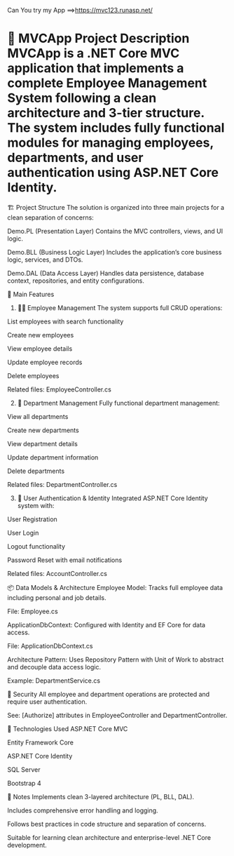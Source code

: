 Can You try my App ==>https://mvc123.runasp.net/

📘 MVCApp Project Description
MVCApp is a .NET Core MVC application that implements a complete Employee Management
System following a clean architecture and 3-tier structure. The system includes fully 
functional modules for managing employees, departments, and user authentication 
using ASP.NET Core Identity.
===================================
🏗️ Project Structure
The solution is organized into three main projects for a clean separation of concerns:

Demo.PL (Presentation Layer)
Contains the MVC controllers, views, and UI logic.

Demo.BLL (Business Logic Layer)
Includes the application’s core business logic, services, and DTOs.

Demo.DAL (Data Access Layer)
Handles data persistence, database context, repositories, and entity configurations.

🚀 Main Features
1. 👨‍💼 Employee Management
The system supports full CRUD operations:

List employees with search functionality

Create new employees

View employee details

Update employee records

Delete employees

Related files: EmployeeController.cs

2. 🏢 Department Management
Fully functional department management:

View all departments

Create new departments

View department details

Update department information

Delete departments

Related files: DepartmentController.cs

3. 🔐 User Authentication & Identity
Integrated ASP.NET Core Identity system with:

User Registration

User Login

Logout functionality

Password Reset with email notifications

Related files: AccountController.cs

📦 Data Models & Architecture
Employee Model: Tracks full employee data including personal and job details.

File: Employee.cs

ApplicationDbContext: Configured with Identity and EF Core for data access.

File: ApplicationDbContext.cs

Architecture Pattern:
Uses Repository Pattern with Unit of Work to abstract and decouple data access logic.

Example: DepartmentService.cs

🔐 Security
All employee and department operations are protected and require user authentication.

See: [Authorize] attributes in EmployeeController and DepartmentController.

🧰 Technologies Used
ASP.NET Core MVC

Entity Framework Core

ASP.NET Core Identity

SQL Server

Bootstrap 4

📝 Notes
Implements clean 3-layered architecture (PL, BLL, DAL).

Includes comprehensive error handling and logging.

Follows best practices in code structure and separation of concerns.

Suitable for learning clean architecture and enterprise-level .NET Core development.

